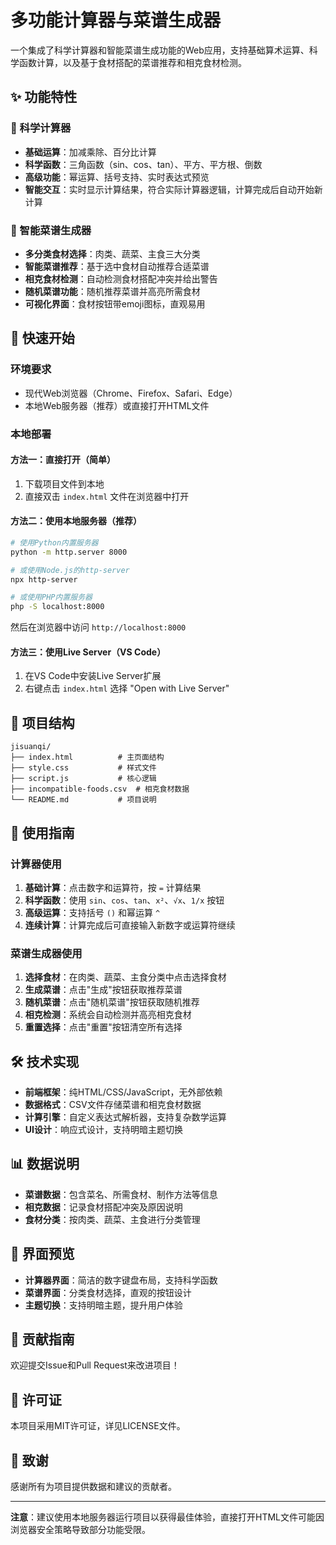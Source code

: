 # 多功能计算器与菜谱生成器

一个集成了科学计算器和智能菜谱生成功能的Web应用，支持基础算术运算、科学函数计算，以及基于食材搭配的菜谱推荐和相克食材检测。

## ✨ 功能特性

### 🧮 科学计算器
- **基础运算**：加减乘除、百分比计算
- **科学函数**：三角函数（sin、cos、tan）、平方、平方根、倒数
- **高级功能**：幂运算、括号支持、实时表达式预览
- **智能交互**：实时显示计算结果，符合实际计算器逻辑，计算完成后自动开始新计算

### 🍳 智能菜谱生成器
- **多分类食材选择**：肉类、蔬菜、主食三大分类
- **智能菜谱推荐**：基于选中食材自动推荐合适菜谱
- **相克食材检测**：自动检测食材搭配冲突并给出警告
- **随机菜谱功能**：随机推荐菜谱并高亮所需食材
- **可视化界面**：食材按钮带emoji图标，直观易用

## 🚀 快速开始

### 环境要求
- 现代Web浏览器（Chrome、Firefox、Safari、Edge）
- 本地Web服务器（推荐）或直接打开HTML文件

### 本地部署

#### 方法一：直接打开（简单）
1. 下载项目文件到本地
2. 直接双击 `index.html` 文件在浏览器中打开

#### 方法二：使用本地服务器（推荐）
```bash
# 使用Python内置服务器
python -m http.server 8000

# 或使用Node.js的http-server
npx http-server

# 或使用PHP内置服务器
php -S localhost:8000
```

然后在浏览器中访问 `http://localhost:8000`

#### 方法三：使用Live Server（VS Code）
1. 在VS Code中安装Live Server扩展
2. 右键点击 `index.html` 选择 "Open with Live Server"

## 📁 项目结构

```
jisuanqi/
├── index.html          # 主页面结构
├── style.css           # 样式文件
├── script.js           # 核心逻辑
├── incompatible-foods.csv  # 相克食材数据
└── README.md           # 项目说明
```

## 🎯 使用指南

### 计算器使用
1. **基础计算**：点击数字和运算符，按 `=` 计算结果
2. **科学函数**：使用 `sin`、`cos`、`tan`、`x²`、`√x`、`1/x` 按钮
3. **高级运算**：支持括号 `()` 和幂运算 `^`
4. **连续计算**：计算完成后可直接输入新数字或运算符继续

### 菜谱生成器使用
1. **选择食材**：在肉类、蔬菜、主食分类中点击选择食材
2. **生成菜谱**：点击"生成"按钮获取推荐菜谱
3. **随机菜谱**：点击"随机菜谱"按钮获取随机推荐
4. **相克检测**：系统会自动检测并高亮相克食材
5. **重置选择**：点击"重置"按钮清空所有选择

## 🛠️ 技术实现

- **前端框架**：纯HTML/CSS/JavaScript，无外部依赖
- **数据格式**：CSV文件存储菜谱和相克食材数据
- **计算引擎**：自定义表达式解析器，支持复杂数学运算
- **UI设计**：响应式设计，支持明暗主题切换

## 📊 数据说明

- **菜谱数据**：包含菜名、所需食材、制作方法等信息
- **相克数据**：记录食材搭配冲突及原因说明
- **食材分类**：按肉类、蔬菜、主食进行分类管理

## 🎨 界面预览

- **计算器界面**：简洁的数字键盘布局，支持科学函数
- **菜谱界面**：分类食材选择，直观的按钮设计
- **主题切换**：支持明暗主题，提升用户体验

## 🤝 贡献指南

欢迎提交Issue和Pull Request来改进项目！

## 📄 许可证

本项目采用MIT许可证，详见LICENSE文件。

## 🙏 致谢

感谢所有为项目提供数据和建议的贡献者。

---

**注意**：建议使用本地服务器运行项目以获得最佳体验，直接打开HTML文件可能因浏览器安全策略导致部分功能受限。
